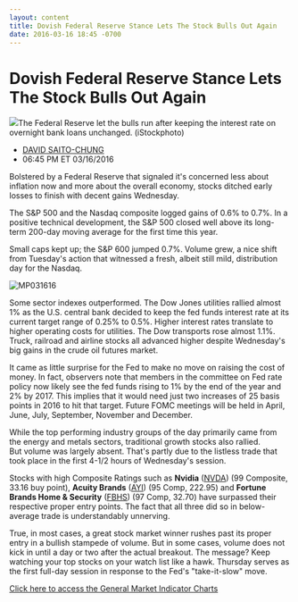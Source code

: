 ```yaml
---
layout: content
title: Dovish Federal Reserve Stance Lets The Stock Bulls Out Again
date: 2016-03-16 18:45 -0700
---
```



Dovish Federal Reserve Stance Lets The Stock Bulls Out Again
=============================================================


![](https://www.investors.com/wp-content/uploads/2016/03/BIGPIC-031616-iStock.jpg)The Federal Reserve let the bulls run after keeping the interest rate on overnight bank loans unchanged. (iStockphoto)




* [DAVID SAITO-CHUNG](https://www.investors.com/author/chungd/ "Posts by DAVID SAITO-CHUNG")
* 06:45 PM ET 03/16/2016




Bolstered by a Federal Reserve that signaled it's concerned less about inflation now and more about the overall economy, stocks ditched early losses to finish with decent gains Wednesday.


The S&P 500 and the Nasdaq composite logged gains of 0.6% to 0.7%. In a positive technical development, the S&P 500 closed well above its long-term 200-day moving average for the first time this year.


Small caps kept up; the S&P 600 jumped 0.7%. Volume grew, a nice shift from Tuesday's action that witnessed a fresh, albeit still mild, distribution day for the Nasdaq.


![MP031616](https://www.investors.com/wp-content/uploads/2016/03/MP031616-263x300.jpg)


Some sector indexes outperformed. The Dow Jones utilities rallied almost 1% as the U.S. central bank decided to keep the fed funds interest rate at its current target range of 0.25% to 0.5%. Higher interest rates translate to higher operating costs for utilities. The Dow transports rose almost 1.1%. Truck, railroad and airline stocks all advanced higher despite Wednesday's big gains in the crude oil futures market.


It came as little surprise for the Fed to make no move on raising the cost of money. In fact, observers note that members in the committee on Fed rate policy now likely see the fed funds rising to 1% by the end of the year and 2% by 2017. This implies that it would need just two increases of 25 basis points in 2016 to hit that target. Future FOMC meetings will be held in April, June, July, September, November and December.


While the top performing industry groups of the day primarily came from the energy and metals sectors, traditional growth stocks also rallied. But volume was largely absent. That's partly due to the listless trade that took place in the first 4-1/2 hours of Wednesday's session.


Stocks with high Composite Ratings such as **Nvidia** ([NVDA](https://research.investors.com/quote.aspx?symbol=NVDA)) (99 Composite, 33.16 buy point), **Acuity Brands** ([AYI](https://research.investors.com/quote.aspx?symbol=AYI)) (95 Comp, 222.95) and **Fortune Brands Home & Security** ([FBHS](https://research.investors.com/quote.aspx?symbol=FBHS)) (97 Comp, 32.70) have surpassed their respective proper entry points. The fact that all three did so in below-average trade is understandably unnerving.


True, in most cases, a great stock market winner rushes past its proper entry in a bullish stampede of volume. But in some cases, volume does not kick in until a day or two after the actual breakout. The message? Keep watching your top stocks on your watch list like a hawk. Thursday serves as the first full-day session in response to the Fed's "take-it-slow" move.


[Click here to access the General Market Indicator Charts](https://www.investors.com/wp-content/uploads/2016/03/GMI_031716-1.pdf)


 


 




